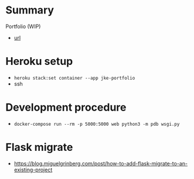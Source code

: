 # Summary
Portfolio (WIP) 
* [url](https://jke-portfolio.herokuapp.com)

# Heroku setup
* `heroku stack:set container --app jke-portfolio`
* ssh

# Development procedure
* `docker-compose run --rm -p 5000:5000 web python3 -m pdb wsgi.py`

# Flask migrate
* https://blog.miguelgrinberg.com/post/how-to-add-flask-migrate-to-an-existing-project
